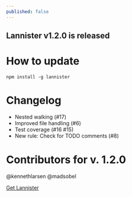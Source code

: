 ```yaml
---
published: false
---
```

## Lannister v1.2.0 is released

# How to update
`npm install -g lannister`

# Changelog
* Nested walking (#17)
* Improved file handling (#6)
* Test coverage (#16 #15)
* New rule: Check for TODO comments (#8)

# Contributors for v. 1.2.0
@kennethlarsen
@madsobel 


[Get Lannister](https://github.com/kennethlarsen/lannister)